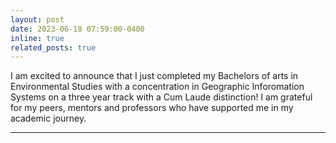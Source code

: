 ```yaml
---
layout: post
date: 2023-06-18 07:59:00-0400
inline: true
related_posts: true
---
```


I am excited to announce that I just completed my Bachelors of arts in Environmental Studies with a concentration in Geographic Inforomation Systems on a three year track with a Cum Laude distinction! I am grateful for my peers, mentors and professors who have supported me in my academic journey. 

---
